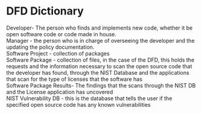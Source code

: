 # DFD Dictionary

Developer- The person who finds and implements new code, whether it be open software code or code made in house.   
Manager - the person who is in charge of overseeing the developer and the updating the policy documentation.  
Software Project - collection of packages  
Software Package - collection of files, in the case of the DFD, this holds the requests and the information necessary to scan the open source code that the developer has found, through the NIST Database and the applications that scan for the type of licenses that the software has  
Software Package Results- The findings that the scans through the NIST DB and the License application has uncovered  
NIST Vulnerability DB - this is the database that tells the user if the specified open source code has any known vulnerabilities  

